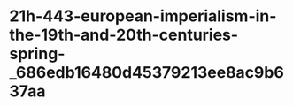 # 21h-443-european-imperialism-in-the-19th-and-20th-centuries-spring-_686edb16480d45379213ee8ac9b637aa